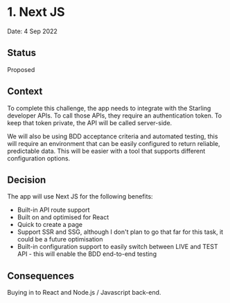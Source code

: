 # 1. Next JS

Date: 4 Sep 2022

## Status

Proposed

## Context

To complete this challenge, the app needs to integrate with the Starling developer APIs. To call those APIs, they require an authentication token. To keep that token private, the API will be called server-side. 

We will also be using BDD acceptance criteria and automated testing, this will require an environment that can be easily configured to return reliable, predictable data. This will be easier with a tool that supports different configuration options. 


## Decision

The app will use Next JS for the following benefits: 
* Built-in API route support 
* Built on and optimised for React
* Quick to create a page
* Support SSR and SSG, although I don't plan to go that far for this task, it could be a future optimisation
* Built-in configuration support to easily switch between LIVE and TEST API - this will enable the BDD end-to-end testing 


## Consequences

Buying in to React and Node.js / Javascript back-end. 



